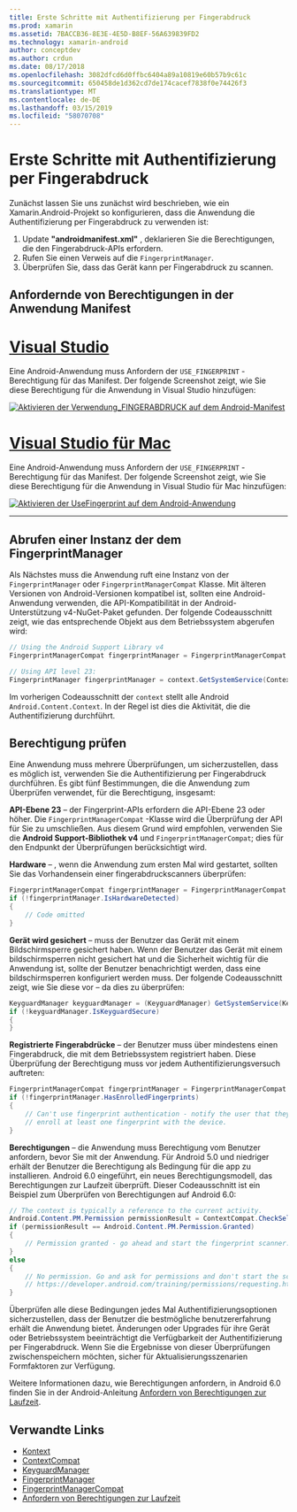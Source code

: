 ```yaml
---
title: Erste Schritte mit Authentifizierung per Fingerabdruck
ms.prod: xamarin
ms.assetid: 7BACCB36-8E3E-4E5D-B8EF-56A639839FD2
ms.technology: xamarin-android
author: conceptdev
ms.author: crdun
ms.date: 08/17/2018
ms.openlocfilehash: 3082dfcd6d0ffbc6404a89a10819e60b57b9c61c
ms.sourcegitcommit: 650458de1d362cd7de174cacef7838f0e74426f3
ms.translationtype: MT
ms.contentlocale: de-DE
ms.lasthandoff: 03/15/2019
ms.locfileid: "58070708"
---
```

# <a name="getting-started-with-fingerprint-authentication"></a>Erste Schritte mit Authentifizierung per Fingerabdruck

Zunächst lassen Sie uns zunächst wird beschrieben, wie ein Xamarin.Android-Projekt so konfigurieren, dass die Anwendung die Authentifizierung per Fingerabdruck zu verwenden ist:

1. Update **"androidmanifest.xml"** , deklarieren Sie die Berechtigungen, die den Fingerabdruck-APIs erfordern.
2. Rufen Sie einen Verweis auf die `FingerprintManager`.
3. Überprüfen Sie, dass das Gerät kann per Fingerabdruck zu scannen.

## <a name="requesting-permissions-in-the-application-manifest"></a>Anfordernde von Berechtigungen in der Anwendung Manifest

# <a name="visual-studiotabwindows"></a>[Visual Studio](#tab/windows)

Eine Android-Anwendung muss Anfordern der `USE_FINGERPRINT` -Berechtigung für das Manifest. Der folgende Screenshot zeigt, wie Sie diese Berechtigung für die Anwendung in Visual Studio hinzufügen:

[![Aktivieren der Verwendung\_FINGERABDRUCK auf dem Android-Manifest](get-started-images/fingerprint-01-vs.png)](get-started-images/fingerprint-01-vs.png#lightbox) 

# <a name="visual-studio-for-mactabmacos"></a>[Visual Studio für Mac](#tab/macos)

Eine Android-Anwendung muss Anfordern der `USE_FINGERPRINT` -Berechtigung für das Manifest. Der folgende Screenshot zeigt, wie Sie diese Berechtigung für die Anwendung in Visual Studio für Mac hinzufügen:

[![Aktivieren der UseFingerprint auf dem Android-Anwendung](get-started-images/fingerprint-01-xs.png)](get-started-images/fingerprint-01-xs.png#lightbox) 

-----

## <a name="getting-an-instance-of-the-fingerprintmanager"></a>Abrufen einer Instanz der dem FingerprintManager

Als Nächstes muss die Anwendung ruft eine Instanz von der `FingerprintManager` oder `FingerprintManagerCompat` Klasse. Mit älteren Versionen von Android-Versionen kompatibel ist, sollten eine Android-Anwendung verwenden, die API-Kompatibilität in der Android-Unterstützung v4-NuGet-Paket gefunden. Der folgende Codeausschnitt zeigt, wie das entsprechende Objekt aus dem Betriebssystem abgerufen wird: 

```csharp
// Using the Android Support Library v4
FingerprintManagerCompat fingerprintManager = FingerprintManagerCompat.From(context);

// Using API level 23:
FingerprintManager fingerprintManager = context.GetSystemService(Context.FingerprintService) as FingerprintManager;
```  

Im vorherigen Codeausschnitt der `context` stellt alle Android `Android.Content.Context`. In der Regel ist dies die Aktivität, die die Authentifizierung durchführt.

## <a name="checking-for-eligibility"></a>Berechtigung prüfen

Eine Anwendung muss mehrere Überprüfungen, um sicherzustellen, dass es möglich ist, verwenden Sie die Authentifizierung per Fingerabdruck durchführen. Es gibt fünf Bestimmungen, die die Anwendung zum Überprüfen verwendet, für die Berechtigung, insgesamt:  

**API-Ebene 23** &ndash; der Fingerprint-APIs erfordern die API-Ebene 23 oder höher. Die `FingerprintManagerCompat` -Klasse wird die Überprüfung der API für Sie zu umschließen. Aus diesem Grund wird empfohlen, verwenden Sie die **Android Support-Bibliothek v4** und `FingerprintManagerCompat`; dies für den Endpunkt der Überprüfungen berücksichtigt wird.

**Hardware** &ndash; , wenn die Anwendung zum ersten Mal wird gestartet, sollten Sie das Vorhandensein einer fingerabdruckscanners überprüfen:

```csharp
FingerprintManagerCompat fingerprintManager = FingerprintManagerCompat.From(context);
if (!fingerprintManager.IsHardwareDetected)
{
    // Code omitted
}
```

**Gerät wird gesichert** &ndash; muss der Benutzer das Gerät mit einem Bildschirmsperre gesichert haben. Wenn der Benutzer das Gerät mit einem bildschirmsperren nicht gesichert hat und die Sicherheit wichtig für die Anwendung ist, sollte der Benutzer benachrichtigt werden, dass eine bildschirmsperren konfiguriert werden muss. Der folgende Codeausschnitt zeigt, wie Sie diese vor – da dies zu überprüfen:

```csharp
KeyguardManager keyguardManager = (KeyguardManager) GetSystemService(KeyguardService);
if (!keyguardManager.IsKeyguardSecure)
{
}
```

**Registrierte Fingerabdrücke** &ndash; der Benutzer muss über mindestens einen Fingerabdruck, die mit dem Betriebssystem registriert haben. Diese Überprüfung der Berechtigung muss vor jedem Authentifizierungsversuch auftreten:

```csharp
FingerprintManagerCompat fingerprintManager = FingerprintManagerCompat.From(context);
if (!fingerprintManager.HasEnrolledFingerprints)
{
    // Can't use fingerprint authentication - notify the user that they need to
    // enroll at least one fingerprint with the device.
}
```

**Berechtigungen** &ndash; die Anwendung muss Berechtigung vom Benutzer anfordern, bevor Sie mit der Anwendung. Für Android 5.0 und niedriger erhält der Benutzer die Berechtigung als Bedingung für die app zu installieren. Android 6.0 eingeführt, ein neues Berechtigungsmodell, das Berechtigungen zur Laufzeit überprüft. Dieser Codeausschnitt ist ein Beispiel zum Überprüfen von Berechtigungen auf Android 6.0:

```csharp
// The context is typically a reference to the current activity.
Android.Content.PM.Permission permissionResult = ContextCompat.CheckSelfPermission(context, Manifest.Permission.UseFingerprint);
if (permissionResult == Android.Content.PM.Permission.Granted)
{
    // Permission granted - go ahead and start the fingerprint scanner.
}
else
{
    // No permission. Go and ask for permissions and don't start the scanner. See
    // https://developer.android.com/training/permissions/requesting.html
}
```

Überprüfen alle diese Bedingungen jedes Mal Authentifizierungsoptionen sicherzustellen, dass der Benutzer die bestmögliche benutzererfahrung erhält die Anwendung bietet. Änderungen oder Upgrades für ihre Gerät oder Betriebssystem beeinträchtigt die Verfügbarkeit der Authentifizierung per Fingerabdruck. Wenn Sie die Ergebnisse von dieser Überprüfungen zwischenspeichern möchten, sicher für Aktualisierungsszenarien Formfaktoren zur Verfügung.

Weitere Informationen dazu, wie Berechtigungen anfordern, in Android 6.0 finden Sie in der Android-Anleitung [Anfordern von Berechtigungen zur Laufzeit](https://developer.android.com/training/permissions/requesting.html).

## <a name="related-links"></a>Verwandte Links

- [Kontext](https://developer.xamarin.com/api/type/Android.Content.Context/)
- [ContextCompat](https://developer.xamarin.com/api/type/Android.Support.V4.Content.ContextCompat/)
- [KeyguardManager](https://developer.xamarin.com/api/type/Android.App.KeyguardManager/)
- [FingerprintManager](https://developer.android.com/reference/android/hardware/fingerprint/FingerprintManager.html)
- [FingerprintManagerCompat](https://developer.android.com/reference/android/support/v4/hardware/fingerprint/FingerprintManagerCompat.html)
- [Anfordern von Berechtigungen zur Laufzeit](https://developer.android.com/training/permissions/requesting.html)
